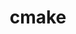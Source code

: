 ---
title: "cmake"
permalink: /categories/cmake/
layout: category
author_profile: true
taxonomy: cmake
---